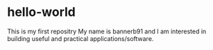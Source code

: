 # hello-world
This is my first repositry
My name is bannerb91 and I am interested in building useful and practical applications/software.

